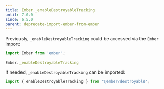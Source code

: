```yaml
---
title: Ember._enableDestroyableTracking
until: 7.0.0
since: 6.5.0
parent: deprecate-import-ember-from-ember
---
```



Previously, `_enableDestroyableTracking` could be accessed via the `Ember` import:
```js
import Ember from 'ember';

Ember._enableDestroyableTracking
```

If needed, `_enableDestroyableTracking` can be imported:
```js
import { enableDestroyableTracking } from '@ember/destroyable';
```
